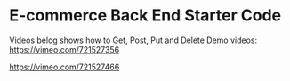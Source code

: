 # E-commerce Back End Starter Code

Videos belog shows how to Get, Post, Put and Delete
Demo videos:
https://vimeo.com/721527356

https://vimeo.com/721527466


